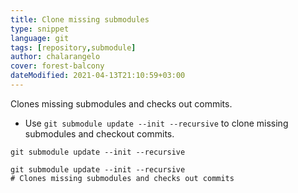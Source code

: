 ```yaml
---
title: Clone missing submodules
type: snippet
language: git
tags: [repository,submodule]
author: chalarangelo
cover: forest-balcony
dateModified: 2021-04-13T21:10:59+03:00
---
```


Clones missing submodules and checks out commits.

- Use `git submodule update --init --recursive` to clone missing submodules and checkout commits.

```shell
git submodule update --init --recursive
```

```shell
git submodule update --init --recursive
# Clones missing submodules and checks out commits
```
